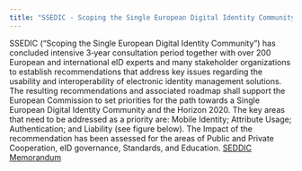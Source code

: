 ```yaml
---
title: "SSEDIC - Scoping the Single European Digital Identity Community"
---
```


SSEDIC (“Scoping the Single European Digital Identity Community”) has concluded intensive 3‐year consultation period together with over 200 European and international eID experts and many stakeholder organizations to establish recommendations that address key issues regarding the usability and interoperability of electronic identity management solutions. The resulting recommendations and associated roadmap shall support the European Commission to set priorities for the path towards a Single European Digital Identity Community and the Horizon 2020.
The key areas that need to be addressed as a priority are: Mobile Identity; Attribute Usage; Authentication; and Liability (see figure below). The Impact of the recommendation has been assessed for the areas of Public and Private Cooperation, eID governance, Standards, and Education.
[SEDDIC Memorandum](http://www.ssedic2020.eu/images/stories/pdf/presentation/SSEDIC%20Memorandum.pdf)

